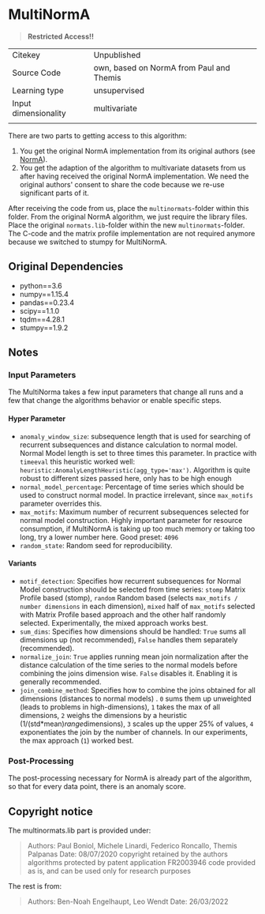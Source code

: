 # MultiNormA

> **Restricted Access!!**

|||
| :--- | :--- |
| Citekey | Unpublished |
| Source Code | own, based on NormA from Paul and Themis |
| Learning type | unsupervised |
| Input dimensionality | multivariate |
|||

There are two parts to getting access to this algorithm:

1. You get the original NormA implementation from its original authors (see [NormA](../norma/AVAILABILITY.md)).
2. You get the adaption of the algorithm to multivariate datasets from us after having received the original NormA implementation.
   We need the original authors' consent to share the code because we re-use significant parts of it.

After receiving the code from us, place the `multinormats`-folder within this folder.
From the original NormA algorithm, we just require the library files.
Place the original `normats.lib`-folder within the new `multinormats`-folder.
The C-code and the matrix profile implementation are not required anymore because we switched to stumpy for MultiNormA.

## Original Dependencies

- python==3.6
- numpy==1.15.4
- pandas==0.23.4
- scipy==1.1.0
- tqdm==4.28.1
- stumpy==1.9.2

## Notes

### Input Parameters

The MultiNorma takes a few input parameters that change all runs and a few that change the algorithms behavior or enable
specific steps.

#### Hyper Parameter

- `anomaly_window_size`: subsequence length that is used for searching of recurrent subsequences and distance
  calculation to normal model. Normal Model length is set to three times this parameter. In practice with `timeeval`
  this heuristic worked well: `heuristic:AnomalyLengthHeuristic(agg_type='max')`. Algorithm is quite robust to different
  sizes passed here, only has to be high enough
- `normal_model_percentage`: Percentage of time series which should be used to construct normal model. In practice
  irrelevant, since `max_motifs` parameter overrides this.
- `max_motifs`: Maximum number of recurrent subsequences selected for normal model construction. Highly important
  parameter for resource consumption, if MultiNormA is taking up too much memory or taking too long, try a lower number
  here. Good preset: `4096`
- `random_state`: Random seed for reproducibility.

#### Variants

- `motif_detection`: Specifies how recurrent subsequences for Normal Model construction should be selected from time
  series: `stomp` Matrix Profile based (stomp), `random` Random based (selects `max_motifs / number dimensions` in each
  dimension), `mixed` half of `max_motifs` selected with Matrix Profile based approach and the other half randomly selected.
  Experimentally, the mixed approach works best.
- `sum_dims`: Specifies how dimensions should be handled: `True` sums all dimensions up (not recommended), `False` handles
  them separately (recommended).
- `normalize_join`: `True` applies running mean join normalization after the distance calculation of the time series to the
  normal models before combining the joins dimension wise. `False` disables it. Enabling it is generally recommended.
- `join_combine_method`: Specifies how to combine the joins obtained for all dimensions (distances to normal models)
  . `0` sums them up unweighted (leads to problems in high-dimensions), `1` takes the max of all dimensions, `2` weighs
  the dimensions by a heuristic (1/(std*mean)*range*dimensions), `3` scales up the upper 25% of values, `4`
  exponentiates the join by the number of channels. In our experiments, the max approach (`1`) worked best.

### Post-Processing

The post-processing necessary for NormA is already part of the algorithm, so that for every data point, there is an
anomaly score.

## Copyright notice

The multinormats.lib part is provided under:
> Authors: Paul Boniol, Michele Linardi, Federico Roncallo, Themis Palpanas
> Date: 08/07/2020
> copyright retained by the authors
> algorithms protected by patent application FR2003946
> code provided as is, and can be used only for research purposes

The rest is from:
> Authors: Ben-Noah Engelhaupt, Leo Wendt
> Date: 26/03/2022

